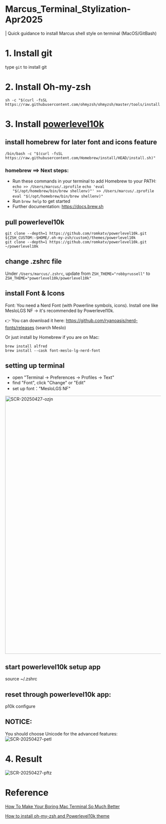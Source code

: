 # Marcus_Terminal_Stylization-Apr2025

| Quick guidance to install Marcus shell style on terminal (MacOS/GitBash)

# 1. Install git
type `git` to install git

# 2. Install Oh-my-zsh
```
sh -c "$(curl -fsSL https://raw.githubusercontent.com/ohmyzsh/ohmyzsh/master/tools/install.sh)"
```

# 3. Install [powerlevel10k](https://github.com/romkatv/powerlevel10k)

## install homebrew for later font and icons feature
`/bin/bash -c "$(curl -fsSL https://raw.githubusercontent.com/Homebrew/install/HEAD/install.sh)"`

### homebrew ==> Next steps:
- Run these commands in your terminal to add Homebrew to your PATH:
    `echo >> /Users/marcus/.zprofile`
    `echo 'eval "$(/opt/homebrew/bin/brew shellenv)"' >> /Users/marcus/.zprofile`
    `eval "$(/opt/homebrew/bin/brew shellenv)"`
- Run `brew help` to get started
- Further documentation:
    https://docs.brew.sh

## pull powerlevel10k
```
git clone --depth=1 https://github.com/romkatv/powerlevel10k.git ${ZSH_CUSTOM:-$HOME/.oh-my-zsh/custom}/themes/powerlevel10k
git clone --depth=1 https://github.com/romkatv/powerlevel10k.git ~/powerlevel10k
```

## change .zshrc file
Under `/Users/marcus/.zshrc`, update from `ZSH_THEME="robbyrussell"` to `ZSH_THEME="powerlevel10k/powerlevel10k"`

## install Font & Icons
Font: You need a Nerd Font (with Powerline symbols, icons).
Install one like MesloLGS NF → it's recommended by Powerlevel10k.

👉 You can download it here:
https://github.com/ryanoasis/nerd-fonts/releases (search Meslo)

Or just install by Homebrew if you are on Mac:

```
brew install alfred
brew install --cask font-meslo-lg-nerd-font
```

## setting up terminal
- open "Terminal → Preferences → Profiles → Text"
- find "Font", click "Change" or "Edit"
- set up font："MesloLGS NF"

<img width="835" alt="SCR-20250427-ozjn" src="https://github.com/user-attachments/assets/42c05bb2-e3ce-414f-8142-d3022166a7be" />


## start powerlevel10k setup app
source ~/.zshrc

## reset through powerlevel10k app: 
p10k configure

## NOTICE: 
You should choose Unicode for the advanced features:
![SCR-20250427-petl](https://github.com/user-attachments/assets/61bb698c-b034-4b7a-a7d2-f6e6059a5663)

# 4. Result
![SCR-20250427-pftz](https://github.com/user-attachments/assets/372b5eaf-3885-4197-90dc-9442228e2a44)


# Reference
[How To Make Your Boring Mac Terminal So Much Better](https://www.youtube.com/watch?v=CF1tMjvHDRA&t=6s)

[How to install oh-my-zsh and Powerlevel10k theme](https://www.google.com/search?sca_esv=e5eeec09d3fdc8a2&rlz=1C5CHFA_enUS1159US1159&sxsrf=AHTn8zoodR8pspjLyOKecFV85uxJBcjkRQ:1745796969139&q=Powerlevel10k+install+macos&udm=7&fbs=ABzOT_CWdhQLP1FcmU5B0fn3xuWp6IcynRBrzjy_vjxR0KoDMnbkfvm4jW0eza52i_Pv0GHXGdsPP4OV948uPyYLz4MWe-1RHr9g-cqNjTKbzsDkKzimGRQLXU4ygZh-gEK7vv9l7T8SL4JLiKSgQkjh2BcZZkYPaOoO1ZLaCbMq4aVDf-ytObY6llLKXzdpvClqxzKO3NDYtaVD-lBUS77P6uIC0ZwC9g&sa=X&ved=2ahUKEwiE-sfBsPmMAxWpJzQIHYBED-gQtKgLegQIGBAB&biw=852&bih=858&dpr=2#fpstate=ive&vld=cid:a3ead2bb,vid:eh7lM3Yvf94,st:0)
